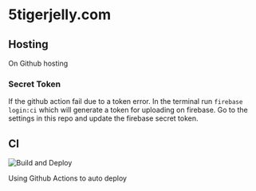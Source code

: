 # 5tigerjelly.com

## Hosting

On Github hosting

### Secret Token

If the github action fail due to a token error. In the terminal run `firebase login:ci` which will generate a token for uploading on firebase. Go to the settings in this repo and update the firebase secret token.

## CI

![Build and Deploy](https://github.com/5tigerjelly/5tigerjelly.com/workflows/Build%20and%20Deploy/badge.svg?branch=master)

Using Github Actions to auto deploy
